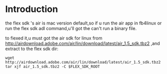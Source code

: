 # Introduction #

the flex sdk 's air is mac version default,so if u run the air app in fb4linux or run the flex sdk adl command,u'll got the can't run a binary file.

to fiexed it,u must got the air sdk for linux from http://airdownload.adobe.com/air/lin/download/latest/air_1.5_sdk.tbz2 ,and extract to the flex sdk dir:

```
wget http://airdownload.adobe.com/air/lin/download/latest/air_1.5_sdk.tbz2
tar xjf air_1.5_sdk.tbz2 -C $FLEX_SDK_ROOT
```
